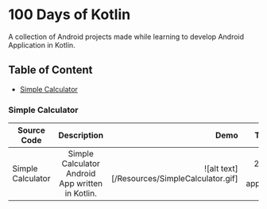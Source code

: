 # 100 Days of Kotlin

A collection of Android projects made while learning to develop Android Application in Kotlin.

## Table of Content

- [Simple Calculator](#simple-calculator)


### Simple Calculator



| Source Code        | Description           | Demo  | Time  |
| ------------- |:-------------:| -----:| -----:|
| Simple Calculator      | Simple Calculator Android App written in Kotlin. | ![alt text][/Resources/SimpleCalculator.gif] | 2hr - 3hr approx. |